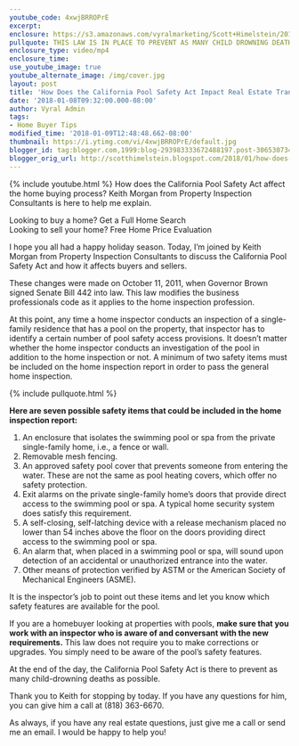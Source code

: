 ```yaml
---
youtube_code: 4xwjBRROPrE
excerpt:
enclosure: https://s3.amazonaws.com/vyralmarketing/Scott+Himelstein/2018/Porter+Ranch+Real+Estate-+Pool+Regulations.mp4
pullquote: THIS LAW IS IN PLACE TO PREVENT AS MANY CHILD DROWNING DEATHS AS POSSIBLE.
enclosure_type: video/mp4
enclosure_time:
use_youtube_image: true
youtube_alternate_image: /img/cover.jpg
layout: post
title: 'How Does the California Pool Safety Act Impact Real Estate Transactions? '
date: '2018-01-08T09:32:00.000-08:00'
author: Vyral Admin
tags:
- Home Buyer Tips
modified_time: '2018-01-09T12:48:48.662-08:00'
thumbnail: https://i.ytimg.com/vi/4xwjBRROPrE/default.jpg
blogger_id: tag:blogger.com,1999:blog-293983333672488197.post-3065307345232990053
blogger_orig_url: http://scotthimelstein.blogspot.com/2018/01/how-does-california-pool-safety-act.html
---
```

{% include youtube.html %}
How does the California Pool Safety Act affect the home buying process? Keith Morgan from Property Inspection Consultants is here to help me explain.

Looking to buy a home? Get a Full Home Search   
Looking to sell your home?  Free Home Price Evaluation

I hope you all had a happy holiday season. Today, I’m joined by Keith Morgan from Property Inspection Consultants to discuss the California Pool Safety Act and how it affects buyers and sellers.

These changes were made on October 11, 2011, when Governor Brown signed Senate Bill 442 into law. This law modifies the business professionals code as it applies to the home inspection profession.

At this point, any time a home inspector conducts an inspection of a single-family residence that has a pool on the property, that inspector has to identify a certain number of pool safety access provisions. It doesn’t matter whether the home inspector conducts an investigation of the pool in addition to the home inspection or not. A minimum of two safety items must be included on the home inspection report in order to pass the general home inspection.

{% include pullquote.html %}

**Here are seven possible safety items that could be included in the home inspection report:**
1. An enclosure that isolates the swimming pool or spa from the private single-family home, i.e., a fence or wall.
2. Removable mesh fencing.
3. An approved safety pool cover that prevents someone from entering the water. These are not the same as pool heating covers, which offer no safety protection.
4. Exit alarms on the private single-family home’s doors that provide direct access to the swimming pool or spa. A typical home security system does satisfy this requirement.
5. A self-closing, self-latching device with a release mechanism placed no lower than 54 inches above the floor on the doors providing direct access to the swimming pool or spa.
6. An alarm that, when placed in a swimming pool or spa, will sound upon detection of an accidental or unauthorized entrance into the water.
7. Other means of protection verified by ASTM or the American Society of Mechanical Engineers (ASME).

It is the inspector’s job to point out these items and let you know which safety features are available for the pool.

If you are a homebuyer looking at properties with pools, **make sure that you work with an inspector who is aware of and conversant with the new requirements.** This law does not require you to make corrections or upgrades. You simply need to be aware of the pool’s safety features.

At the end of the day, the California Pool Safety Act is there to prevent as many child-drowning deaths as possible.

Thank you to Keith for stopping by today. If you have any questions for him, you can give him a call at (818) 363-6670.

As always, if you have any real estate questions, just give me a call or send me an email. I would be happy to help you!
